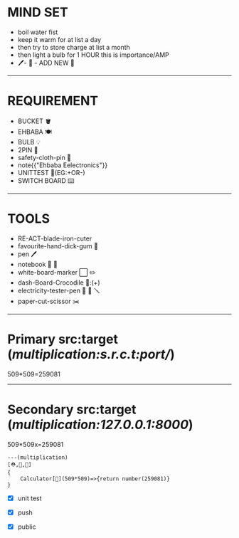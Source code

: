 # MIND SET
- boil water fist
- keep it warm for at list a day
- then try to store charge at list a month 
- then light a bulb for 1 HOUR this is importance/AMP
- 🖊️- 📓 - ADD NEW :steam_locomotive:
  
___
# REQUIREMENT 
- BUCKET 🪣
- EHBABA 🍽️
- BULB 💡
- 2PIN 🔌
- safety-cloth-pin 🧷
- note{{"Ehbaba Eelectronics"}}
- UNITTEST 🏯(EG:+OR-)
- SWITCH BOARD ⌨️
  

___
# TOOLS
- RE-ACT-blade-iron-cuter 
- favourite-hand-dick-gum 🚿
- pen 🖊️ 
- notebook 📓 🤖
- white-board-marker ⬜ ✏️
- dash-Board-Crocodile 🐊:(+)
- electricity-tester-pen 🔅 🔵 🪛 
- paper-cut-scissor ✂️

___

Primary src:target (***multiplication:s.r.c.t:port/***)
=========================================
509*509=259081

___
Secondary src:target (___multiplication:127.0.0.1:8000___)
=========================================

509*509x=259081
```
---(multiplication)
[⛑️,💃,🎢]
{
    Calculator[🍎](509*509)=>{return number(259081)}
}
```
- [x] unit test
- [x] push
- [x] public


